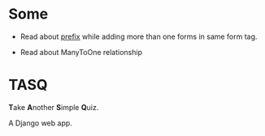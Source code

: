 
# Some 

* Read about [prefix](https://stackoverflow.com/questions/226510/django-forms-how-to-use-prefix-parameter) while adding more than one forms in same form tag.

* Read about ManyToOne relationship


# TASQ
<strong>T</strong>ake <strong>A</strong>nother <strong>S</strong>imple <strong>Q</strong>uiz.

A Django web app.

